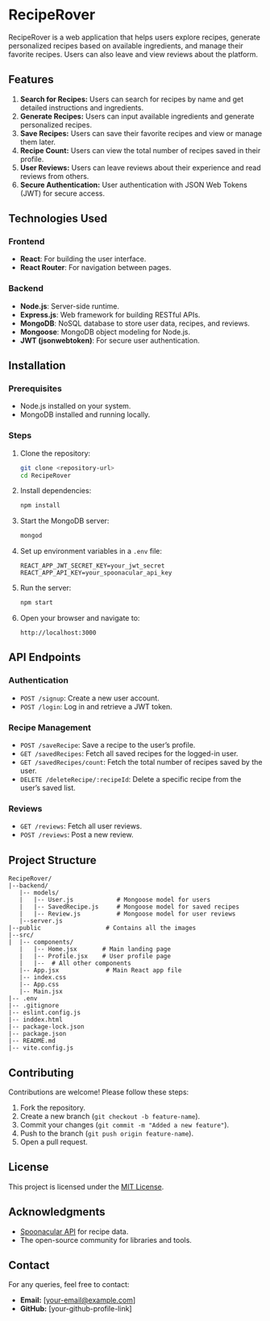# RecipeRover

RecipeRover is a web application that helps users explore recipes, generate personalized recipes based on available ingredients, and manage their favorite recipes. Users can also leave and view reviews about the platform.

## Features

1. **Search for Recipes:** Users can search for recipes by name and get detailed instructions and ingredients.
2. **Generate Recipes:** Users can input available ingredients and generate personalized recipes.
3. **Save Recipes:** Users can save their favorite recipes and view or manage them later.
4. **Recipe Count:** Users can view the total number of recipes saved in their profile.
5. **User Reviews:** Users can leave reviews about their experience and read reviews from others.
6. **Secure Authentication:** User authentication with JSON Web Tokens (JWT) for secure access.

## Technologies Used

### Frontend

- **React**: For building the user interface.
- **React Router**: For navigation between pages.

### Backend

- **Node.js**: Server-side runtime.
- **Express.js**: Web framework for building RESTful APIs.
- **MongoDB**: NoSQL database to store user data, recipes, and reviews.
- **Mongoose**: MongoDB object modeling for Node.js.
- **JWT (jsonwebtoken)**: For secure user authentication.

## Installation

### Prerequisites

- Node.js installed on your system.
- MongoDB installed and running locally.

### Steps

1. Clone the repository:

   ```bash
   git clone <repository-url>
   cd RecipeRover
   ```

2. Install dependencies:

   ```bash
   npm install
   ```

3. Start the MongoDB server:

   ```bash
   mongod
   ```

4. Set up environment variables in a `.env` file:

   ```env
   REACT_APP_JWT_SECRET_KEY=your_jwt_secret
   REACT_APP_API_KEY=your_spoonacular_api_key
   ```

5. Run the server:

   ```bash
   npm start
   ```

6. Open your browser and navigate to:

   ```
   http://localhost:3000
   ```

## API Endpoints

### Authentication

- `POST /signup`: Create a new user account.
- `POST /login`: Log in and retrieve a JWT token.

### Recipe Management

- `POST /saveRecipe`: Save a recipe to the user’s profile.
- `GET /savedRecipes`: Fetch all saved recipes for the logged-in user.
- `GET /savedRecipes/count`: Fetch the total number of recipes saved by the user.
- `DELETE /deleteRecipe/:recipeId`: Delete a specific recipe from the user’s saved list.

### Reviews

- `GET /reviews`: Fetch all user reviews.
- `POST /reviews`: Post a new review.

## Project Structure

```
RecipeRover/
|--backend/
   |-- models/
   |   |-- User.js            # Mongoose model for users
   |   |-- SavedRecipe.js     # Mongoose model for saved recipes
   |   |-- Review.js          # Mongoose model for user reviews
   |--server.js
|--public                  # Contains all the images
|--src/
|  |-- components/
   |   |-- Home.jsx       # Main landing page
   |   |-- Profile.jsx    # User profile page
   |   |--  # All other components
   |-- App.jsx             # Main React app file
   |-- index.css          
   |-- App.css
   |-- Main.jsx
|-- .env
|-- .gitignore
|-- eslint.config.js
|-- inddex.html
|-- package-lock.json
|-- package.json
|-- README.md
|-- vite.config.js
```

## Contributing

Contributions are welcome! Please follow these steps:

1. Fork the repository.
2. Create a new branch (`git checkout -b feature-name`).
3. Commit your changes (`git commit -m "Added a new feature"`).
4. Push to the branch (`git push origin feature-name`).
5. Open a pull request.

## License

This project is licensed under the [MIT License](LICENSE).

## Acknowledgments

- [Spoonacular API](https://spoonacular.com/food-api) for recipe data.
- The open-source community for libraries and tools.

## Contact

For any queries, feel free to contact:

- **Email:** [[your-email@example.com](mailto\:your-email@example.com)]
- **GitHub:** [your-github-profile-link]

